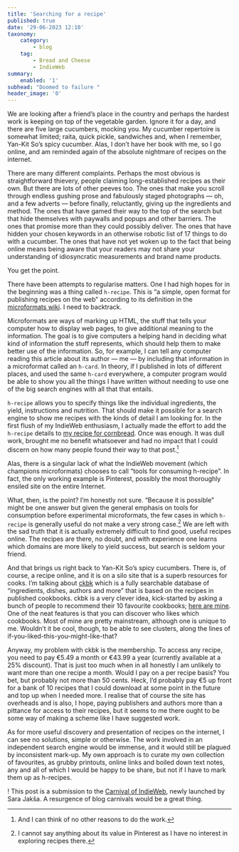 ```yaml
---
title: 'Searching for a recipe'
published: true
date: '29-06-2023 12:10'
taxonomy:
    category:
        - blog
    tag:
        - Bread and Cheese
        - IndieWeb 
summary:
    enabled: '1'
subhead: "Doomed to failure "
header_image: '0'
---
```


We are looking after a friend’s place in the country and perhaps the hardest work is keeping on top of the vegetable garden. Ignore it for a day, and there are five large cucumbers, mocking you. My cucumber repertoire is somewhat limited; raita, quick pickle, sandwiches and, when I remember, Yan-Kit So’s spicy cucumber. Alas, I don’t have her book with me, so I go online, and am reminded again of the absolute nightmare of recipes on the internet. 

There are many different complaints. Perhaps the most obvious is straightforward thievery, people claiming long-established recipes as their own. But there are lots of other peeves too. The ones that make you scroll through endless gushing prose and fabulously staged photographs — oh, and a few adverts — before finally, reluctantly, giving up the ingredients and method. The ones that have gamed their way to the top of the search but that hide themselves with paywalls and popups and other barriers. The ones that promise more than they could possibly deliver. The ones that have hidden your chosen keywords in an otherwise robotic list of 17 things to do with a cucumber. The ones that have not yet woken up to the fact that being online means being aware that your readers may not share your understanding of idiosyncratic measurements and brand name products. 

You get the point. 

There have been attempts to regularise matters. One I had high hopes for in the beginning was a thing called `h-recipe`. This is “a simple, open format for publishing recipes on the web” according to its definition in the [microformats wiki](http://microformats.org/wiki/h-recipe). I need to backtrack. 

Microformats are ways of marking up HTML, the stuff that tells your computer how to display web pages, to give additional meaning to the information. The goal is to give computers a helping hand in deciding what kind of information the stuff represents, which should help them to make better use of the information. So, for example, I can tell any computer reading this article about its author — me — by including that information in a microformat called an `h-card`. In theory, if I published in lots of different places, and used the same  `h-card` everywhere, a computer program would be able to show you all the things I have written without needing to use one of the big search engines with all that that entails. 

`h-recipe` allows you to specify things like the individual ingredients, the yield, instructions and nutrition. That should make it possible for a search engine to show me recipes with the kinds of detail I am looking for. In the first flush of my IndieWeb enthusiasm, I actually made the effort to add the `h-recipe` details to [my recipe for cornbread](https://www.fornacalia.com/2017/cornbread-for-fornacalia/). Once was enough. It was dull work, brought me no benefit whatsoever and had no impact that I could discern on how many people found their way to that post.[^2]

[^2]: And I can think of no other reasons to do the work. 

Alas, there is a singular lack of what the IndieWeb movement (which champions microformats) chooses to call “tools for consuming h-recipe”.   In fact, the only working example is Pinterest, possibly the most thoroughly ensiled site on the entire Internet. 

What, then, is the point? I’m honestly not sure. “Because it is possible” might be one answer but given the general emphasis on tools for consumption before experimental microformats, the few cases in which `h-recipe` is generally useful do not make a very strong case.[^1] We are left with the sad truth that it is actually extremely difficult to find good, useful recipes online. The recipes are there, no doubt, and with experience one learns which domains are more likely to yield success, but search is seldom your friend. 

[^1]: I cannot say anything about its value in Pinterest as I have no interest in exploring recipes there. 

And that brings us right back to Yan-Kit So’s spicy cucumbers. There is, of course, a recipe online, and it is on a silo site that is a superb resources for cooks. I’m talking about [ckbk](https://app.ckbk.com) which is a fully searchable database of “ingredients, dishes, authors and more” that is based on the recipes in published cookbooks. ckbk is a very clever idea, kick-started by asking a bunch of people to recommend their 10 favourite cookbooks; [here are mine](https://app.ckbk.com/people/jeremy-cherfas). One of the neat features is that you can discover who likes which cookbooks. Most of mine are pretty mainstream, although one is unique to me. Wouldn’t it be cool, though, to be able to see clusters, along the lines of if-you-liked-this-you-might-like-that? 

Anyway, my problem with ckbk is the membership. To access any recipe, you need to pay €5.49 a month or €43.99 a year (currently available at a 25% discount). That is just too much when in all honestly I am unlikely to want more than one recipe a month. Would I pay on a per recipe basis? You bet, but probably not more than 50 cents. Heck, I’d probably pay €5 up front for a bank of 10 recipes that I could download at some point in the future and top up when I needed more. I realise that of course the site has overheads and is also, I hope, paying publishers and authors more than a pittance for access to their recipes, but it seems to me there ought to be some way of making a scheme like I have suggested work. 

As for more useful discovery and presentation of recipes on the internet, I can see no solutions, simple or otherwise. The work involved in an independent search engine would be immense, and it would still be plagued by inconsistent mark-up. My own approach is to curate my own collection of favourites, as grubby printouts, online links and boiled down text notes, any and all of which I would be happy to be share, but not if I have to mark them up as h-recipes. 

! This post is a submission to the [Carnival of IndieWeb](https://sarajaksa.eu/2023/06/carnival-of-indieweb-june-2023-edition-indieweb-and-cooking/), newly launched by Sara Jakša. A resurgence of blog carnivals would be a great thing.